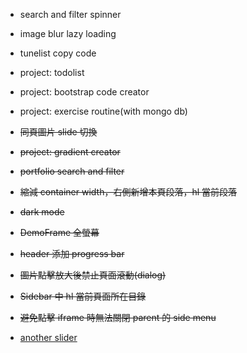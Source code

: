 - search and filter spinner
- image blur lazy loading
- tunelist copy code
- project: todolist
- project: bootstrap code creator
- project: exercise routine(with mongo db)
- ~~同頁圖片 slide 切換~~
- ~~project: gradient creator~~
- ~~portfolio search and filter~~
- ~~縮減 container width，右側新增本頁段落，hl 當前段落~~
- ~~dark mode~~
- ~~DemoFrame 全螢幕~~
- ~~header 添加 progress bar~~
- ~~圖片點擊放大後禁止頁面滾動(dialog)~~
- ~~Sidebar 中 hl 當前頁面所在目錄~~
- ~~避免點擊 iframe 時無法關閉 parent 的 side menu~~

- [another slider](https://stackoverflow.com/questions/76126119/how-to-reduce-gap-between-items-in-a-flex/76126925#comment134268353_76126925)
